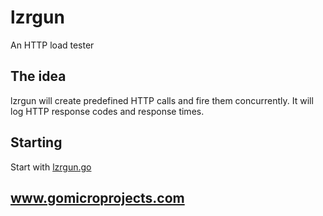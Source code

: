 lzrgun
======

An HTTP load tester

## The idea

lzrgun will create predefined HTTP calls and fire them concurrently. It will log HTTP response codes and response times.

## Starting

Start with [lzrgun.go](lzrgun.go)

## www.gomicroprojects.com
